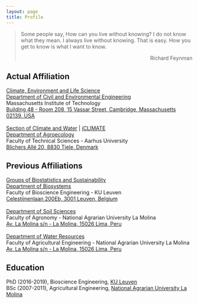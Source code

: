 ```yaml
---
layout: page
title: Profile
---
```

> Some people say, How can you live without knowing? I do not know what they mean. I always live without knowing. That is easy. How you get to know is what I want to know.
> <div style="text-align: right"> Richard Feynman </div>

## Actual Affiliation
[Climate, Environment and Life Science](https://cee.mit.edu/research/climate-environment/)<br/>
[Department of Civil and Environmental Engineering](https://cee.mit.edu/)<br/>
Massachusetts Institute of Technology<br/>
[Building 48 - Room 208, 15 Vassar Street, Cambridge, Massachusetts 02139, USA](https://whereis.mit.edu/?go=48)
<br/><br/>
[Section of Climate and Water](https://agro.au.dk/en/research/research-sections/climate-and-water/) \| [iCLIMATE](https://iclimate.au.dk/research/agriculture-climate)<br/>
[Department of Agroecology](https://agro.au.dk/en/)<br/>
Faculty of Technical Sciences - Aarhus University<br/>
[Blichers Allé 20, 8830 Tjele, Denmark](https://agro.au.dk/en/about-the-department/contact-agroecology/)

## Previous Affiliations
[Groups of Biostatistics and Sustainability](http://www.biw.kuleuven.be/biosyst/mebios)<br/>
[Department of Biosystems](https://www.biw.kuleuven.be/english)<br/>
Faculty of Bioscience Engineering - KU Leuven<br/>
[Celestijnenlaan 200Eb, 3001 Leuven, Belgium](https://www.kuleuven.be/maps/kaart?lat=50.863703799999996&lng=4.6757264&zoom=18&layer=mpq&labels=undefined&building=493-12)
<br/><br/>
[Department of Soil Sciences](https://www.lamolina.edu.pe/facultad/agronomia/web/suelos/)<br/>
Faculty of Agronomy - National Agrarian University La Molina<br/>
[Av. La Molina s/n - La Molina, 15026 Lima, Peru](https://www.lamolina.edu.pe/facultad/agronomia/web/suelos/contacto.html)
<br/><br/>
[Department of Water Resources](http://www.lamolina.edu.pe/facultad/agricola/recursos.htm)<br/>
Faculty of Agricultural Engineering - National Agrarian University La Molina<br/>
[Av. La Molina s/n - La Molina, 15026 Lima, Peru](https://www.google.com/maps/place/La+Molina+15024,+Peru/@-12.0827427,-76.9474143,2916m/data=!3m1!1e3!4m8!1m2!2m1!1sUNALM!3m4!1s0x9105c71de6ce7161:0xf6695c3872000465!8m2!3d-12.0828754!4d-76.9455815)

## Education
PhD (2016-2019), Bioscience Engineering, [KU Leuven](https://www.kuleuven.be/kuleuven/)<br/>
BSc (2007-2011), Agricultural Engineering, [National Agrarian University La Molina](http://www.lamolina.edu.pe/)
